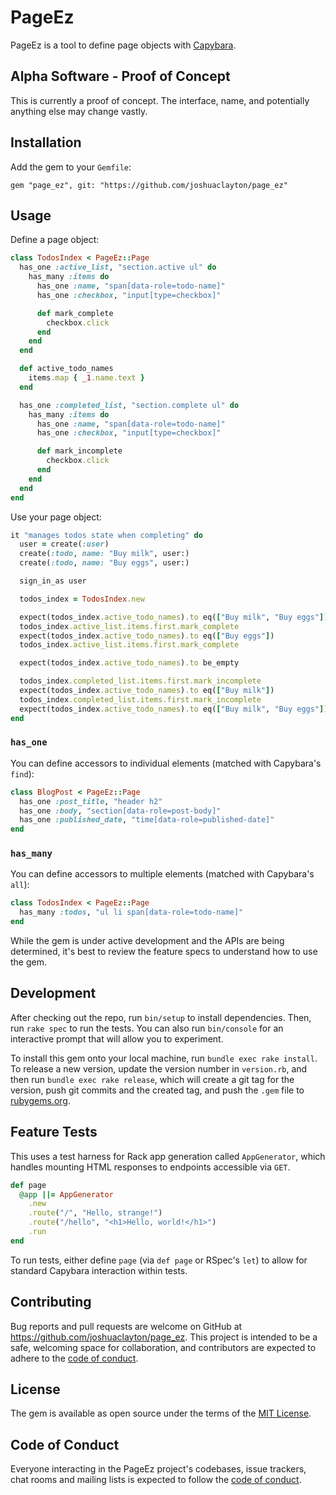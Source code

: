 # PageEz

PageEz is a tool to define page objects with [Capybara].

[Capybara]: https://github.com/teamcapybara/capybara

## Alpha Software - Proof of Concept

This is currently a proof of concept. The interface, name, and potentially
anything else may change vastly.

## Installation

Add the gem to your `Gemfile`:

```
gem "page_ez", git: "https://github.com/joshuaclayton/page_ez"
```

## Usage

Define a page object:

```rb
class TodosIndex < PageEz::Page
  has_one :active_list, "section.active ul" do
    has_many :items do
      has_one :name, "span[data-role=todo-name]"
      has_one :checkbox, "input[type=checkbox]"

      def mark_complete
        checkbox.click
      end
    end
  end

  def active_todo_names
    items.map { _1.name.text }
  end

  has_one :completed_list, "section.complete ul" do
    has_many :items do
      has_one :name, "span[data-role=todo-name]"
      has_one :checkbox, "input[type=checkbox]"

      def mark_incomplete
        checkbox.click
      end
    end
  end
end
```

Use your page object:

```rb
it "manages todos state when completing" do
  user = create(:user)
  create(:todo, name: "Buy milk", user:)
  create(:todo, name: "Buy eggs", user:)

  sign_in_as user

  todos_index = TodosIndex.new

  expect(todos_index.active_todo_names).to eq(["Buy milk", "Buy eggs"])
  todos_index.active_list.items.first.mark_complete
  expect(todos_index.active_todo_names).to eq(["Buy eggs"])
  todos_index.active_list.items.first.mark_complete

  expect(todos_index.active_todo_names).to be_empty

  todos_index.completed_list.items.first.mark_incomplete
  expect(todos_index.active_todo_names).to eq(["Buy milk"])
  todos_index.completed_list.items.first.mark_incomplete
  expect(todos_index.active_todo_names).to eq(["Buy milk", "Buy eggs"])
end
```

### `has_one`

You can define accessors to individual elements (matched with Capybara's `find`):

```rb
class BlogPost < PageEz::Page
  has_one :post_title, "header h2"
  has_one :body, "section[data-role=post-body]"
  has_one :published_date, "time[data-role=published-date]"
end
```

### `has_many`

You can define accessors to multiple elements (matched with Capybara's `all`):

```rb
class TodosIndex < PageEz::Page
  has_many :todos, "ul li span[data-role=todo-name]"
end
```

While the gem is under active development and the APIs are being determined,
it's best to review the feature specs to understand how to use the gem.

## Development

After checking out the repo, run `bin/setup` to install dependencies. Then, run
`rake spec` to run the tests. You can also run `bin/console` for an interactive
prompt that will allow you to experiment.

To install this gem onto your local machine, run `bundle exec rake install`. To
release a new version, update the version number in `version.rb`, and then run
`bundle exec rake release`, which will create a git tag for the version, push
git commits and the created tag, and push the `.gem` file to
[rubygems.org](https://rubygems.org).

## Feature Tests

This uses a test harness for Rack app generation called `AppGenerator`, which
handles mounting HTML responses to endpoints accessible via `GET`.

```ruby
def page
  @app ||= AppGenerator
    .new
    .route("/", "Hello, strange!")
    .route("/hello", "<h1>Hello, world!</h1>")
    .run
end
```

To run tests, either define `page` (via `def page` or RSpec's `let`) to allow
for standard Capybara interaction within tests.

## Contributing

Bug reports and pull requests are welcome on GitHub at
https://github.com/joshuaclayton/page_ez. This project is intended to be a
safe, welcoming space for collaboration, and contributors are expected to
adhere to the [code of
conduct](https://github.com/joshuaclayton/page_ez/blob/main/CODE_OF_CONDUCT.md).

## License

The gem is available as open source under the terms of the [MIT
License](https://opensource.org/licenses/MIT).

## Code of Conduct

Everyone interacting in the PageEz project's codebases, issue trackers, chat
rooms and mailing lists is expected to follow the [code of
conduct](https://github.com/joshuaclayton/page_ez/blob/main/CODE_OF_CONDUCT.md).
